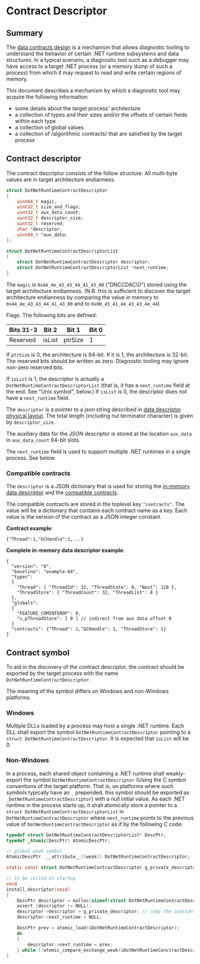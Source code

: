 # Contract Descriptor

## Summary

The [data contracts design](./datacontracts_design.md) is a mechanism that allows diagnostic tooling
to understand the behavior of certain .NET runtime subsystems and data structures.  In a typical
scenario, a diagnostic tool such as a debugger may have access to a target .NET process (or a memory
dump of such a process) from which it may request to read and write certain regions of memory.

This document describes a mechanism by which a diagnostic tool may acquire the following information:
* some details about the target process' architecture 
* a collection of types and their sizes and/or the offsets of certain fields within each type
* a collection of global values
* a collection of /algorithmic contracts/ that are satisfied by the target process

## Contract descriptor

The contract descriptor consists of the follow structure.  All multi-byte values are in target architecture endianness.
    
```c
struct DotNetRuntimeContractDescriptor
{
    uint64_t magic;
    uint32_t size_and_flags;
    uint32_t aux_data_count;
    uint32_t descriptor_size;
    uint32_t reserved;
    char *descriptor;
    uint64_t *aux_data;
};

struct DotNetRuntimeContractDescriptorList
{
    struct DotNetRuntimeContractDescriptor descriptor;
    struct DotNetRuntimeContractDescriptorList *next_runtime;
}
```

The `magic` is `0x44_4e_43_43_44_41_43_00` ("DNCCDAC\0") stored using the target architecture
endianness. (N.B. this is sufficient to discover the target architecture endianness by comparing the
value in memory to `0x44_4e_43_43_44_41_43_00` and to `0x00_43_41_44_43_43_4e_44`)

Flags.  The following bits are defined:

| Bits 31-3 | Bit 2  | Bit 1   | Bit 0 |
| --------- | ------ | ------- | ----- |
| Reserved  | isList | ptrSize |   1   |

If `ptrSize` is 0, the architecture is 64-bit.  If it is 1, the architecture is 32-bit.  The
reserved bits should be written as zero.  Diagnostic tooling may ignore non-zero reserved bits.

If `isList` is 1, the descriptor is actually a `DotNetRuntimeContractDescriptorList` (that is, it
has a `next_runtime` field at the end. See "Unix symbol", below.) If `isList` is 0, the descriptor
does not have a `next_runtime` field.

The `descriptor` is a pointer to a json string described in [data descriptor physical layout](./data_descriptor.md#Physical_JSON_descriptor).  The total length (including nul terminator character) is given by `descriptor_size`.

The auxiliary data for the JSON descriptor is stored at the location `aux_data` in `aux_data_count` 64-bit slots.

The `next_runtime` field is used to support multiple .NET runtimes in a single process.  See below.

### Compatible contracts

The `descriptor` is a JSON dictionary that is used for storing the [in-memory data descriptor](./data_descriptor.md#Physical_JSON_Descriptor)
and the [compatible contracts](./datacontracts_design.md#Compatible_Contract).

The compatible contracts are stored in the toplevel key `"contracts"`.  The value will be a
dictionary that contains each contract name as a key.  Each value is the version of the contract as
a JSON integer constant.

**Contract example**:

``` jsonc
{"Thread":1,"GCHandle":1,...}
```

**Complete in-memory data descriptor example**:

``` jsonc
{
  "version": "0",
  "baseline": "example-64",
  "types":
  {
    "Thread": { "ThreadId": 32, "ThreadState": 0, "Next": 128 },
    "ThreadStore": { "ThreadCount": 32, "ThreadList": 8 }
  },
  "globals":
  {
    "FEATURE_COMINTEROP": 0,
    "s_pThreadStore": [ 0 ] // indirect from aux data offset 0
  }
  "contracts": {"Thread": 1,"GCHandle": 1, "ThreadStore": 1}
}
```

## Contract symbol

To aid in the discovery of the contract descriptor, the contract should be exported by the target
process with the name `DotNetRuntimeContractDescriptor`.

The meaning of the symbol differs on Windows and non-Windows platforms.

### Windows

Multiple DLLs loaded by a process may host a single .NET runtime.  Each DLL shall export the symbol
`DotNetRuntimeContractDescriptor` pointing to a `struct DotNetRuntimeContractDescriptor`.  It is
expected that `isList` will be 0.

### Non-Windows

In a process, each shared object containing a .NET runtime shall weakly-export the symbol
`DotNetRuntimeContractDescriptor` (Using the C symbol conventions of the target platform.  That is,
on platforms where such symbols typically have an `_` prepended, this symbol should be exported as
`_DotNetRuntimeContractDescriptor`) with a null initial value.  As each .NET runtime in the process starts
up, it shall atomically store a pointer to a `struct DotNetRuntimeContractDescriptorList` in
`DotNetRuntimeContractDescriptor` where `next_runtime` points to the previous value of
`DotNetRuntimeContractDescriptor` as if by the following C code:

``` c
typedef struct DotNetRuntimeContractDescriptorList* DescPtr;
typedef _Atomic(DescPtr) AtomicDescPtr;

// global weak symbol
AtomicDescPtr  __attribute__((weak)) DotNetRuntimeContractDescriptor;

static const struct DotNetRuntimeContractDescriptor g_private_descriptor = { ... }; // predefined descriptor for current runtime

// to be called at startup
void
install_descriptor(void)
{
    DescPtr descriptor = malloc(sizeof(struct DotNetRuntimeContractDescriptorList));
    assert (descriptor != NULL);
    descriptor->descriptor = g_private_descriptor; // copy the constant values
    descriptor->next_runtime = NULL;

    DescPtr prev = atomic_load(&DotNetRuntimeContractDescriptor);
    do
    {
        descriptor->next_runtime = prev;
    } while (!atomic_compare_exchange_weak(&DotNetRuntimeConctractDescriptor, &prev, descriptor));
}
```

